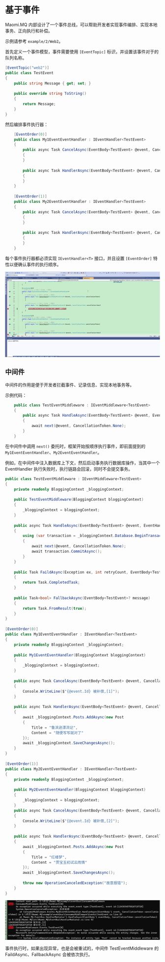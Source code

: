 # 基于事件

Maomi.MQ 内部设计了一个事件总线，可以帮助开发者实现事件编排、实现本地事务、正向执行和补偿。

示例请参考 `example/2/Web2`。

首先定义一个事件模型，事件需要使用 `[EventTopic]` 标识，并设置该事件对于的队列名称。

```csharp
[EventTopic("web2")]
public class TestEvent
{
	public string Message { get; set; }

	public override string ToString()
	{
		return Message;
	}
}
```



然后编排事件执行器：

```csharp
    [EventOrder(0)]
    public class My1EventEventHandler : IEventHandler<TestEvent>
    {
        public async Task CancelAsync(EventBody<TestEvent> @event, CancellationToken cancellationToken)
        {
        }

        public async Task HandlerAsync(EventBody<TestEvent> @event, CancellationToken cancellationToken)
        {
        }
    }

    [EventOrder(1)]
    public class My2EventEventHandler : IEventHandler<TestEvent>
    {
        public async Task CancelAsync(EventBody<TestEvent> @event, CancellationToken cancellationToken)
        {
        }

        public async Task HandlerAsync(EventBody<TestEvent> @event, CancellationToken cancellationToken)
        {
        }
    }
```



每个事件执行器都必须实现 `IEventHandler<T>` 接口，并且设置 `[EventOrder]` 特性以便确认事件的执行顺序。

![2_event_1](images/2_event_1.gif)



## 中间件



中间件的作用是便于开发者拦截事件、记录信息、实现本地事务等。

示例代码：

```csharp
    public class TestEventMiddleware : IEventMiddleware<TestEvent>
    {
        public async Task HandleAsync(EventBody<TestEvent> @event, EventHandlerDelegate<TestEvent> next)
        {
            await next(@event, CancellationToken.None);
        }
    }
```



在中间件中调用 `next()` 委托时，框架开始按顺序执行事件，即前面提到的 `My1EventEventHandler`、`My2EventEventHandler`。

例如，在中间件中注入数据库上下文，然后启动事务执行数据库操作，当其中一个 EventHandler 执行失败时，执行链路会回滚，同时不会提交事务。

```csharp
public class TestEventMiddleware : IEventMiddleware<TestEvent>
{
    private readonly BloggingContext _bloggingContext;

    public TestEventMiddleware(BloggingContext bloggingContext)
    {
        _bloggingContext = bloggingContext;
    }

    public async Task HandleAsync(EventBody<TestEvent> @event, EventHandlerDelegate<TestEvent> next)
    {
        using (var transaction = _bloggingContext.Database.BeginTransaction())
        {
            await next(@event, CancellationToken.None);
            await transaction.CommitAsync();
        }
    }

    public Task FaildAsync(Exception ex, int retryCount, EventBody<TestEvent>? message)
    {
        return Task.CompletedTask;
    }

    public Task<bool> FallbackAsync(EventBody<TestEvent>? message)
    {
        return Task.FromResult(true);
    }
}

[EventOrder(0)]
public class My1EventEventHandler : IEventHandler<TestEvent>
{
    private readonly BloggingContext _bloggingContext;

    public My1EventEventHandler(BloggingContext bloggingContext)
    {
        _bloggingContext = bloggingContext;
    }

    public async Task CancelAsync(EventBody<TestEvent> @event, CancellationToken cancellationToken)
    {
        Console.WriteLine($"{@event.Id} 被补偿,[1]");
    }

    public async Task HandlerAsync(EventBody<TestEvent> @event, CancellationToken cancellationToken)
    {
        await _bloggingContext.Posts.AddAsync(new Post
        {
            Title = "鲁滨逊漂流记",
            Content = "随便写写就对了"
        });
        await _bloggingContext.SaveChangesAsync();
    }
}

[EventOrder(1)]
public class My2EventEventHandler : IEventHandler<TestEvent>
{
    private readonly BloggingContext _bloggingContext;

    public My2EventEventHandler(BloggingContext bloggingContext)
    {
        _bloggingContext = bloggingContext;
    }
    public async Task CancelAsync(EventBody<TestEvent> @event, CancellationToken cancellationToken)
    {
        Console.WriteLine($"{@event.Id} 被补偿,[2]");
    }

    public async Task HandlerAsync(EventBody<TestEvent> @event, CancellationToken cancellationToken)
    {
        await _bloggingContext.Posts.AddAsync(new Post
        {
            Title = "红楼梦",
            Content = "贾宝玉初试云雨情"
        });
        await _bloggingContext.SaveChangesAsync();

        throw new OperationCanceledException("故意报错");
    }
}
```

![image-20240525155639461](images/image-20240525155639461.png)



事件执行时，如果出现异常，也是会被重试的，中间件 TestEventMiddleware 的 FaildAsync、FallbackAsync 会被依次执行。

